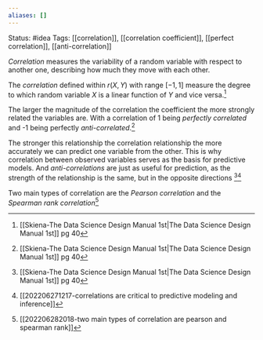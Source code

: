 ```yaml
---
aliases: []
---
```

Status: #idea
Tags: [[correlation]], [[correlation coefficient]], [[perfect correlation]], [[anti-correlation]]

*Correlation* measures the variability of a random variable with respect to another one, describing how much they move with each other.

The *correlation* defined within $r(X,Y)$ with range $[-1,1]$ measure the degree to which random variable $X$ is a linear function of $Y$ and vice versa.[^1]

The larger the magnitude of the correlation the coefficient the more strongly related the variables are. With a correlation of 1 being *perfectly correlated* and -1 being perfectly *anti-correlated*.[^1]

The stronger this relationship the correlation relationship the more accurately we can predict one variable from the other. This is why correlation between observed variables serves as the basis for predictive models. And *anti-correlations* are just as useful for prediction, as the strength of the relationship is the same, but in the opposite directions [^1][^2] 

Two main types of correlation are the *Pearson correlation* and the *Spearman rank correlation*[^3]



[^1]: [[Skiena-The Data Science  Design Manual 1st|The Data Science Design Manual 1st]] pg 40
[^2]:[[202206271217-correlations are critical to predictive modeling and inference]]
[^3]: [[202206282018-two main types of correlation are pearson and spearman rank]]